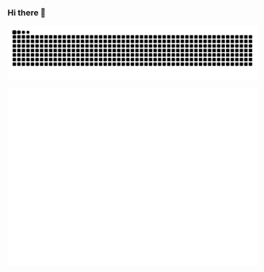 ### Hi there 👋

![Snake animation](https://github.com/prsabahrami/prsabahrami/blob/output/github-contribution-grid-snake.svg)

![Codeforces Stats](https://github.com/prsabahrami/cf-stats/blob/main/output/light_card.svg#gh-dark-mode-only)
